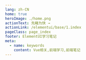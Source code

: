 ```yaml
---
lang: zh-CN
home: true
heroImage: ./home.png
actionText: 先睹为快 →
actionLink: /elementui/base/1.index
pageClass: page_index
footer: ElementUI学习笔记
meta:
  - name: keywords
    content: Vue相关,前端学习,前端笔记
---
```


<template>
  <div class="cont">
    <div id="large-header" class="large-header"></div>
    <div class="features">
      <div class="feature">
        <h2>ElementUI源码解析</h2> 
        <p>掌握ElementUI整体结构，深入理解Basic部分、Form部分、Data部分、Notice部分、Navigation部分、Others部分源码实现过程</p>
      </div>
      <div class="feature">
        <h2>Element-Plus源码解析</h2> 
        <p>掌握Element-Plus整体结构，深入理解Basic部分、Form部分、Data部分、Notice部分、Navigation部分、Others部分源码实现过程</p>
      </div>
    </div>
  </div>
</template>
